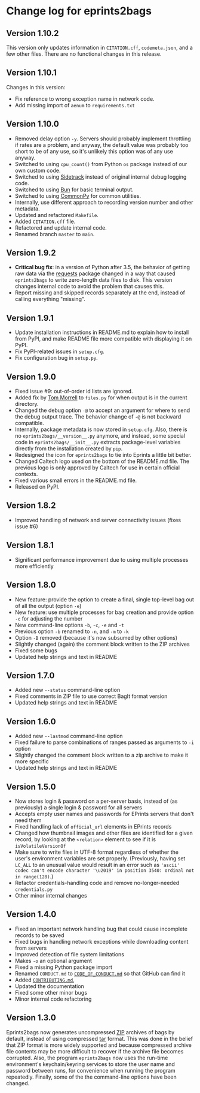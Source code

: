 # Change log for eprints2bags

## Version 1.10.2

This version only updates information in `CITATION.cff`, `codemeta.json`, and a few other files. There are no functional changes in this release.


## Version 1.10.1

Changes in this version:
* Fix reference to wrong exception name in network code.
* Add missing import of `aenum` to `requirements.txt`


## Version 1.10.0

* Removed delay option `-y`. Servers should probably implement throttling if rates are a problem, and anyway, the default value was probably too short to be of any use, so it's unlikely this option was of any use anyway.
* Switched to using `cpu_count()` from Python `os` package instead of our own custom code.
* Switched to using [Sidetrack](https://github.com/caltechlibrary/sidetrack) instead of original internal debug logging code.
* Switched to using [Bun](https://github.com/caltechlibrary/bun) for basic terminal output.
* Switched to using [CommonPy](https://github.com/caltechlibrary/commonpy) for common utilities.
* Internally, use different approach to recording version number and other metadata.
* Updated and refactored `Makefile`.
* Added `CITATION.cff` file.
* Refactored and update internal code.
* Renamed branch `master` to `main`.


## Version 1.9.2

* **Critical bug fix**: in a version of Python after 3.5, the behavior of getting raw data via the [requests](http://docs.python-requests.org) package changed in a way that caused `eprints2bags` to write zero-length data files to disk.  This version changes internal code to avoid the problem that causes this.
* Report missing and skipped records separately at the end, instead of calling everything "missing".


## Version 1.9.1

* Update installation instructions in README.md to explain how to install from PyPI, and make README file more compatible with displaying it on PyPI.
* Fix PyPI-related issues in `setup.cfg`.
* Fix configuration bug in `setup.py`.


## Version 1.9.0

* Fixed issue #9: out-of-order id lists are ignored.
* Added fix by [Tom Morrell](https://github.com/tmorrell) to `files.py` for when output is in the current directory.
* Changed the debug option `-@` to accept an argument for where to send the debug output trace. The behavior change of `-@` is not backward compatible.
* Internally, package metadata is now stored in `setup.cfg`.  Also, there is no `eprints2bags/__version__.py` anymore, and instead, some special code in `eprints2bags/__init__.py` extracts package-level variables directly from the installation created by `pip`.
* Redesigned the icon for `eprints2bags` to tie into Eprints a little bit better.
* Changed Caltech logo used on the bottom of the README.md file.  The previous logo is only approved by Caltech for use in certain official contexts.
* Fixed various small errors in the README.md file.
* Released on PyPI.


## Version 1.8.2

* Improved handling of network and server connectivity issues (fixes issue #6)


## Version 1.8.1

* Significant performance improvement due to using multiple processes more efficiently


## Version 1.8.0

* New feature: provide the option to create a final, single top-level bag out of all the output (option `-e`)
* New feature: use multiple processes for bag creation and provide option `-c` for adjusting the number
* New command-line options `-b`, `-c`, `-e` and `-t`
* Previous option `-b` renamed to `-n`, and `-m` to `-k`
* Option `-B` removed (because it's now subsumed by other options)
* Slightly changed (again) the comment block written to the ZIP archives
* Fixed some bugs
* Updated help strings and text in README

## Version 1.7.0

* Added new `--status` command-line option
* Fixed comments in ZIP file to use correct BagIt format version
* Updated help strings and text in README


## Version 1.6.0

* Added new `--lastmod` command-line option
* Fixed failure to parse combinations of ranges passed as arguments to `-i` option
* Slightly changed the comment block written to a zip archive to make it more specific
* Updated help strings and text in README


## Version 1.5.0

* Now stores login & password on a per-server basis, instead of (as previously) a single login & password for all servers
* Accepts empty user names and passwords for EPrints servers that don't need them
* Fixed handling lack of `official_url` elements in EPrints records
* Changed how thumbnail images and other files are identified for a given record, by looking at the `<relation>` element to see if it is `isVolatileVersionOf`
* Make sure to write files in UTF-8 format regardless of whether the user's environment variables are set properly.  (Previously, having set `LC_ALL` to an unusual value would result in an error such as `'ascii' codec can't encode character '\u2019' in position 3540: ordinal not in range(128)`.)
* Refactor credentials-handling code and remove no-longer-needed `credentials.py`
* Other minor internal changes


## Version 1.4.0

* Fixed an important network handling bug that could cause incomplete records to be saved
* Fixed bugs in handling network exceptions while downloading content from servers
* Improved detection of file system limitations
* Makes `-o` an optional argument
* Fixed a missing Python package import
* Renamed `CONDUCT.md` to [`CODE_OF_CONDUCT.md`](CODE_OF_CONDUCT.md) so that GitHub can find it
* Added [`CONTRIBUTING.md`](CONTRIBUTING.md),
* Updated the documentation
* Fixed some other minor bugs
* Minor internal code refactoring


## Version 1.3.0

Eprints2bags now generates uncompressed [ZIP](https://www.loc.gov/preservation/digital/formats/fdd/fdd000354.shtml) archives of bags by default, instead of using compressed [tar](https://en.wikipedia.org/wiki/Tar_(computing)) format.  This was done in the belief that ZIP format is more widely supported and because compressed archive file contents may be more difficult to recover if the archive file becomes corrupted.  Also, the program `eprints2bags` now uses the run-time environment's keychain/keyring services to store the user name and password between runs, for convenience when running the program repeatedly.  Finally, some of the the command-line options have been changed.

